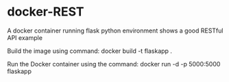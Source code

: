 # docker-REST
A docker container running flask python environment shows a good RESTful API example

Build the image using command:
docker build -t flaskapp .

Run the Docker container using the command:
docker run -d -p 5000:5000 flaskapp


